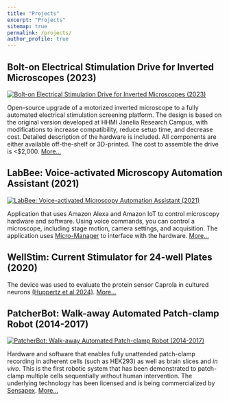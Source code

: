 ```yaml
---
title: "Projects"
excerpt: "Projects"
sitemap: true
permalink: /projects/
author_profile: true
---
```


## Bolt-on Electrical Stimulation Drive for Inverted Microscopes (2023)
[![Bolt-on Electrical Stimulation Drive for Inverted Microscopes (2023)](../images/projects-96well.png)](/96stim/)

Open-source upgrade of a motorized inverted microscope to a fully automated electrical stimulation screening platform. The design is based on the original version developed at HHMI Janelia Research Campus, with modifications to increase compatibility, reduce setup time, and decrease cost. Detailed description of the hardware is included. All components are either available off-the-shelf or 3D-printed. The cost to assemble the drive is <$2,000.  [More...](/96stim/)


## LabBee: Voice-activated Microscopy Automation Assistant (2021)
[![LabBee: Voice-activated Microscopy Automation Assistant (2021)](../images/projects-LabBee.png)](/LabBee/)

Application that uses Amazon Alexa and Amazon IoT to control microscopy hardware and software. Using voice commands, you can control a microscope, including stage motion, camera settings, and acquisition. The application uses [Micro-Manager](https://micro-manager.org/) to interface with the hardware. [More...](/LabBee/) 


## WellStim: Current Stimulator for 24-well Plates (2020)

The device was used to evaluate the protein sensor Caprola in cultured neurons [(Huppertz et al 2024)](https://www.science.org/doi/10.1126/science.adg0812). [More...](/wellStim/) 



## PatcherBot: Walk-away Automated Patch-clamp Robot (2014-2017)
[![PatcherBot: Walk-away Automated Patch-clamp Robot (2014-2017)](../images/projects-patcherbot.png)](/patcherBot/)

Hardware and software that enables fully unattended patch-clamp recording in adherent cells (such as HEK293) as well as brain slices and *in vivo*. This is the first robotic system that has been demonstrated to patch-clamp multiple cells sequentially without human intervention. The underlying technology has been licensed and is being commercialized by [Sensapex](https://www.sensapex.com/products/umc-automated-pressure-control/). [More...](/patcherBot/) 